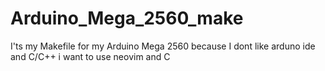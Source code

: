 # Arduino_Mega_2560_make
I'ts my Makefile for my Arduino Mega 2560 because I dont like arduno ide and C/C++ i want to use neovim and C
